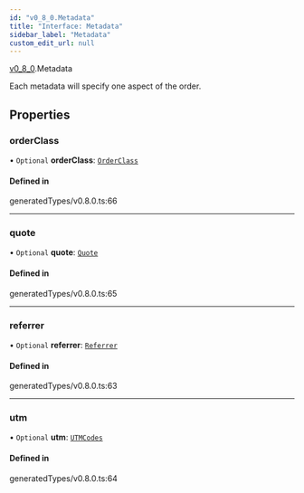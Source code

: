 ```yaml
---
id: "v0_8_0.Metadata"
title: "Interface: Metadata"
sidebar_label: "Metadata"
custom_edit_url: null
---
```


[v0\_8\_0](../namespaces/v0_8_0.md).Metadata

Each metadata will specify one aspect of the order.

## Properties

### orderClass

• `Optional` **orderClass**: [`OrderClass`](v0_8_0.OrderClass.md)

#### Defined in

generatedTypes/v0.8.0.ts:66

___

### quote

• `Optional` **quote**: [`Quote`](v0_8_0.Quote.md)

#### Defined in

generatedTypes/v0.8.0.ts:65

___

### referrer

• `Optional` **referrer**: [`Referrer`](v0_8_0.Referrer.md)

#### Defined in

generatedTypes/v0.8.0.ts:63

___

### utm

• `Optional` **utm**: [`UTMCodes`](v0_8_0.UTMCodes.md)

#### Defined in

generatedTypes/v0.8.0.ts:64
